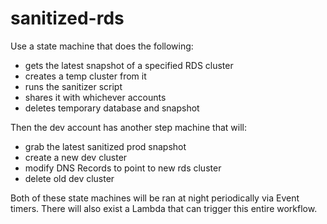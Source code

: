 # sanitized-rds 
Use a state machine that does the following:
- gets the latest snapshot of a specified RDS cluster
- creates a temp cluster from it
- runs the sanitizer script 
- shares it with whichever accounts
- deletes temporary database and snapshot

Then the dev account has another step machine that will:
- grab the latest sanitized prod snapshot
- create a new dev cluster 
- modify DNS Records to point to new rds cluster
- delete old dev cluster

Both of these state machines will be ran at night periodically via Event timers.
There will also exist a Lambda that can trigger this entire workflow.
